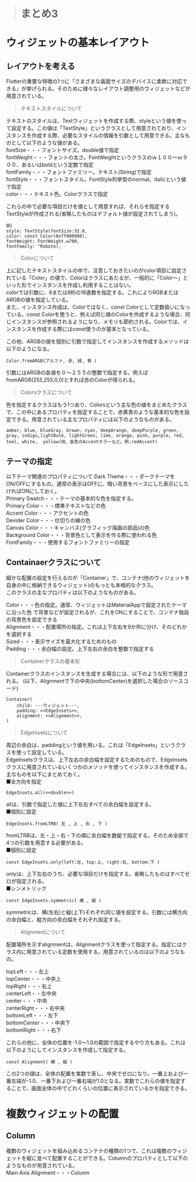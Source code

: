 > # まとめ3
# ウィジェットの基本レイアウト
## レイアウトを考える
Flutterの重要な特徴の1つに「さまざまな画面サイズのデバイスに柔軟に対応できる」が挙げられる。そのために様々なレイアウト調整用のウィジェットなどが用意されている。

> テキストスタイルについて  

テキストのスタイルは、Textウィジェットを作成する際、styleという値を使って設定する。この値は「TextStyle」というクラスとして用意されており、インスタンスを作成する際、必要なスタイルの情報を引数として用意できる。主なものとして以下のような値がある。  
fontSize・・・フォントサイズ。double値で指定  
fontWeight・・・フォントの太さ。FontWeightというクラスのｗ１００～ｗ９００、あるいはboldという定数で指定  
fontFamily・・・フォントファミリー。テキスト(String)で指定  
fontStyle・・・フォントスタイル。FontStyle列挙型のnormal、italicという値で指定  
color・・・テキスト色。Colorクラスで指定  

これらの中で必要な項目だけを値として用意すれば、それらを指定するTextStyleが作成される(省略したものはデフォルト値が設定されてしまう)。  
```
例）
style: TextStyle(fontSize:32.0,
color: const Color(0xff000000),
fontWeight: FontWeight.w700,
fontFamily: "Roboto),

```
> Colorについて  

上に記したテキストスタイルの中で、注意しておきたいのがcolor項目に設定されている「Color」の値で、Colorはクラスにあたるが、一般的に「Color～」といった形でインスタンスを作成し利用することはない。  
colorでは引数に、6または8桁の16進数を指定する。これによりRGBまたはARGBの値を指定している。  
また、インスタンス作成は、Colorではなく、const Colorとして定数扱いになっている。const Colorを使うと、例えば同じ値のColorを作成するような場合、同じインスタンスが参照されるようになり、メモリも節約される。Colorでは、インスタンスを作成する際にはconst使うのが基本となっている。

この他、ARGBの値を個別に引数で指定してインスタンスを作成するメソッドは以下のようになる。
```
Color.fromARGB(アルファ, 赤, 緑, 青 )
```
引数にはARGBの各値を０～２５５の整数で指定する。例えばfromARGB(255,255,0,0)とすれば赤のColorが得られる。
> Colorsクラスについて

色を指定するクラスはもう1つあり、Colorsという主な色の値をまとめたクラスで、この中にあるプロパティを指定することで、赤黄青のような基本的な色を設定できる。用意されている主なプロパティには以下のようなものがある。
```
amber, blue, blueGray, brown, cyan, deepOrange, deepPurple, green, gray, indigo,lightBule, lightGreen, lime, orange, pink, purple, red, teal, white,  yellow(他、各色のAccentカラーなど。例:redAccent)
```
## テーマの指定
以下テーマ関連のプロパティについて
Dark Theme・・・ダークテーマをON/OFFにするもの。通常の表示はOFFに、暗い背景をベースにした表示にしたければONにしておく。  
Primary Swatch・・・テーマの基本的な色を指定する。  
Primary Color・・・標準テキストなどの色  
Accent Color・・・アクセントの色  
Devider Color・・・仕切りの線の色  
Canvas Color・・・キャンバス(グラフィック描画の部品)の色  
Background Color・・・背景色として表示を作る際に使われる色  
FontFamily・・・使用するフォントファミリーの指定
## Containaerクラスについて
細かな配置の設定を行えるのが「Container」で、コンテナ(他のウィジェットを自身の中に格納できるウィジェット)のもっとも本格的なクラス。  
このクラスの主なプロパティは以下のようなものがある。  

Color・・・色の指定。通常、ウィジェットはMaterialAppで設定されたテーマに沿った色
で背景などが設定されるが、これをONにすることで、コンテナ独自の背景色を設定できる  
Alignment・・・配置場所の指定。これは上下左右を9か所に分け、そのどれかを選択する  
Sized・・・表示サイズを最大化するためのもの  
Padding・・・余白幅の設定。上下左右の余白を整数で指定する

> Containerクラスの基本形

Containerクラスのインスタンスを生成する場合には、以下のような形で用意される。
(以下、Alignmentで下の中央(bottomCenter)を選択した場合のソースコード)
```
Container(
    child: ---ウィジェット---,
    padding: <<EdgeInsets>>,
    alignment: <<Alignment>>,
)
```
> EdgeInsetsについて

周辺の余白は、paddingという値を用いる。これは「EdgeInsets」というクラスを使って設定している。  
EdgeInsetsクラスは、上下左右の余白幅を設定するためのもので、EdgeInsetsクラスに用意されているいくつかのメソッドを使ってインスタンスを作成する。  
主なものを以下にまとめておく。  
■全方向を指定
```
EdgeInsets.all(<<double>>)
```
allは、引数で指定した値に上下左右すべての余白幅を設定する。  
■個別に設定
```
EdgeInsets.fromLTRB( 左 , 上 , 右 , 下 )
```
fromLTRBは、左・上・右・下の順に余白幅を数艇で指定する。そのため全部で4つの引数を用意する必要がある。  
■個別に設定
```
const EdgeInsets.only(left:左, top:上, right:右, bottom:下 )
```
onlyは、上下左右のうち、必要な項目だけを指定する。省略したものはすべてゼロが指定される。  
■シンメトリック
```
const EdgeInsets.symmetric( 横 , 縦 )
```
symmetricは、横(左右)と縦(上下)それぞれ同じ値を設定する。引数には横方向の余白幅と、縦方向の余白幅をそれぞれ指定する。

> Alignmentについて

配置場所を示すalignmentは、Alignmentクラスを使って指定する。指定にはクラス内に用意されている定数を使用する。用意されているのは以下のようなもの。  

topLeft・・・左上  
topCenter・・・中央上  
topRight・・・右上  
centerLeft・・左中央  
center・・・中央  
centerRight・・・右中央  
bottomLeft・・・左下  
bottomCenter・・・中央下  
bottomRight・・・右下  

これらの他に、全体の位置を-1.0～1.0の範囲で指定するやり方もある。これは以下のようにしてインスタンスを作成して指定する。
```
const Alignment( 横 , 縦 )
```
この2つの値は、全体の配置を実数で表し、中央でゼロになり、一番上および一番左端が-1.0、一番下および一番右端が1.0となる。実数でこれらの値を指定することで、画面全体の中でどれくらいの位置に表示されているかを指定できる。

# 複数ウィジェットの配置
## Column
複数のウィジェットを組み込めるコンテナの種類の1つで、これは複数のウィジェットを縦に並べて配置することができる。Columnのプロパティとして以下のようなものが用意されている。  
Main Axis Alignment・・・Column